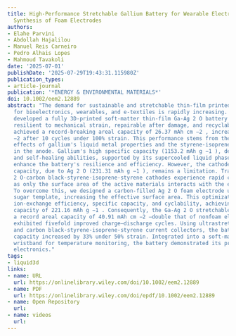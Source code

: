```yaml
---
title: High‐Performance Stretchable Gallium Battery for Wearable Electronics, Through
  Synthesis of Foam Electrodes
authors:
- Elahe Parvini
- Abdollah Hajalilou
- Manuel Reis Carneiro
- Pedro Alhais Lopes
- Mahmoud Tavakoli
date: '2025-07-01'
publishDate: '2025-07-29T19:43:31.115980Z'
publication_types:
- article-journal
publication: '*ENERGY & ENVIRONMENTAL MATERIALS*'
doi: 10.1002/eem2.12889
abstract: "The demand for sustainable and stretchable thin‐film printed batteries
  for bioelectronics, wearables, and e‐textiles is rapidly increasing. Recently, we
  developed a fully 3D‐printed soft‐matter thin‐film Ga‐Ag 2 O battery with 3R characteristics:
  resilient to mechanical strain, repairable after damage, and recyclable. This battery
  achieved a record‐breaking areal capacity of 26.37 mAh cm −2 , increasing to 30.32 mAh cm
  −2 after 10 cycles under 100% strain. This performance stems from the synergistic
  effects of gallium's liquid metal properties and the styrene‐isoprene‐styrene polymer
  in the anode. Gallium's high specific capacity (1153.2 mAh g −1 ), deformability,
  and self‐healing abilities, supported by its supercooled liquid phase, significantly
  enhance the battery's resilience and efficiency. However, the cathode's lower theoretical
  capacity, due to Ag 2 O (231.31 mAh g −1 ), remains a limitation. Traditional Ag
  2 O‐carbon black‐styrene‐isoprene‐styrene cathodes experience rapid capacity decay
  as only the surface area of the active materials interacts with the electrolyte.
  To overcome this, we designed a carbon‐filled Ag 2 O foam electrode using a sacrificial
  sugar template, increasing the effective surface area. This optimization enhanced
  ion‐exchange efficiency, specific capacity, and cyclability, achieving a specific
  capacity of 221.16 mAh g −1 . Consequently, the Ga‐Ag 2 O stretchable battery attained
  a record areal capacity of 40.91 mAh cm −2 —double that of nonfoam electrodes—and
  exhibited fivefold improved charge–discharge cycles. Using ultrastretchable Ag‐EGaIn‐styrene‐isoprene‐styrene
  and carbon black‐styrene‐isoprene‐styrene current collectors, the battery's specific
  capacity increased by 33% under 50% strain. Integrated into a soft‐matter smart
  wristband for temperature monitoring, the battery demonstrated its promise for wearable
  electronics."
tags:
- liquid3d
links:
- name: URL
  url: https://onlinelibrary.wiley.com/doi/10.1002/eem2.12889
- name: PDF
  url: https://onlinelibrary.wiley.com/doi/epdf/10.1002/eem2.12889
- name: Open Repository
  url: 
- name: videos
  url: 
---
```

